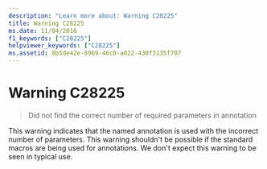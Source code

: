 ```yaml
---
description: "Learn more about: Warning C28225"
title: Warning C28225
ms.date: 11/04/2016
f1_keywords: ["C28225"]
helpviewer_keywords: ["C28225"]
ms.assetid: 8b5de42e-8969-46c0-a022-430f3135f707
---
```

# Warning C28225

> Did not find the correct number of required parameters in annotation

This warning indicates that the named annotation is used with the incorrect number of parameters. This warning shouldn't be possible if the standard macros are being used for annotations. We don't expect this warning to be seen in typical use.

